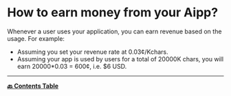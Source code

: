 # How to earn money from your Aipp?

Whenever a user uses your application, you can earn revenue based on the usage. For example:

- Assuming you set your revenue rate at 0.03¢/Kchars.
- Assuming your app is used by users for a total of 20000K chars, you will earn 20000\*0.03 = 600¢, i.e. $6 USD.

---

**[🔙 Contents Table](../README.md)**
